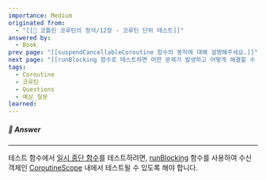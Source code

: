 ```yaml
---
importance: Medium
originated from:
  - "[[📘 코틀린 코루틴의 정석/12장 - 코루틴 단위 테스트]]"
answered by:
  - Book
prev page: "[[suspendCancellableCoroutine 함수의 동작에 대해 설명해주세요.]]"
next page: "[[runBlocking 함수로 테스트하면 어떤 문제가 발생하고 어떻게 해결할 수 있을지 설명해주세요.]]"
tags:
  - Coroutine
  - 코루틴
  - Questions
  - 예상_질문
learned:
---
```

##### 💬 Answer
---
테스트 함수에서 [일시 중단 함수](일시%20중단%20함수.md)를 테스트하려면, [runBlocking](runBlocking.md) 함수를 사용하여 수신 객체인 [CoroutineScope](CoroutineScope.md) 내에서 테스트될 수 있도록 해야 합니다.
